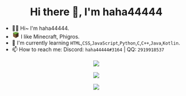 <h1 align="center">Hi there 👋, I'm haha44444</h1>

- 🏳️‍⚧️ Hi~ I'm haha44444.
- <img src="/src/5787-minecraft.png" width="20" height="20"> I like Minecraft, Phigros.
- 🌱 I'm currently learning `HTML`,`CSS`,`JavaScript`,`Python`,`C`,`C++`,`Java`,`Kotlin`.
- 📫 How to reach me: Discord: `haha44444#3164` | QQ: `2919918537`


<p align="center"><img align="center" src="https://github-readme-stats.vercel.app/api/top-langs/?username=haha44444&layout=compact"></p>
<p align="center"><img align="center" src="https://github-readme-stats.vercel.app/api?username=haha44444"></p>
<p align="center"><img align="center" src="https://count.getloli.com/get/@haha44444?theme=asoul"></p>

<!--
**haha44444/haha44444** is a ✨ _special_ ✨ repository because its `README.md` (this file) appears on your GitHub profile.

Here are some ideas to get you started:

- 🔭 I'm currently working on ...
- 🌱 I'm currently learning ...
- 👯 I'm looking to collaborate on ...
- 🤔 I'm looking for help with ...
- 💬 Ask me about ...
- 📫 How to reach me: ...
- 😄 Pronouns: ...
- ⚡ Fun fact: ...
-->
